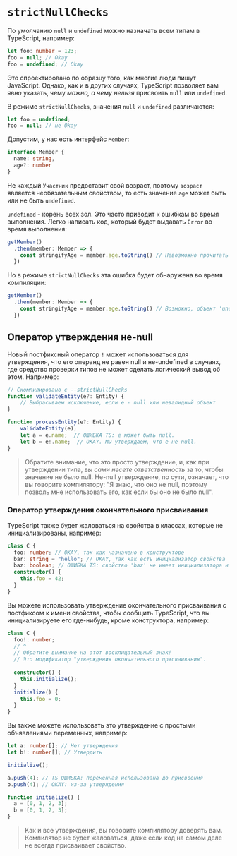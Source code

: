 # `strictNullChecks`

По умолчанию `null` и `undefined` можно назначать всем типам в TypeScript, например:

```ts
let foo: number = 123;
foo = null; // Okay
foo = undefined; // Okay
```

Это спроектировано по образцу того, как многие люди пишут JavaScript. Однако, как и в других случаях, TypeScript позволяет вам *явно* указать, чему *можно, а чему нельзя* присвоить `null` или `undefined`.

В режиме `strictNullChecks`, значения `null` и `undefined` различаются:

```ts
let foo = undefined;
foo = null; // не Okay
```

Допустим, у нас есть интерфейс `Member`:

```ts
interface Member {
  name: string,
  age?: number
}
```

Не каждый `Участник` предоставит свой возраст, поэтому `возраст` является необязательным свойством, то есть значение `age` может быть или не быть `undefined`.

`undefined` - корень всех зол. Это часто приводит к ошибкам во время выполнения. Легко написать код, который будет выдавать `Error` во время выполнения:

```ts
getMember()
  .then(member: Member => {
    const stringifyAge = member.age.toString() // Невозможно прочитать свойство toString из undefined
  })
```

Но в режиме `strictNullChecks` эта ошибка будет обнаружена во время компиляции:

```ts
getMember()
  .then(member: Member => {
    const stringifyAge = member.age.toString() // Возможно, объект 'undefined'
  })
```

## Оператор утверждения не-null

Новый постфиксный оператор `!` может использоваться для утверждения, что его операнд не равен null и не-undefined в случаях, где средство проверки типов не может сделать логический вывод об этом. Например:

```ts
// Скомпилировано с --strictNullChecks
function validateEntity(e?: Entity) {
    // Выбрасываем исключение, если e - null или невалидный объект
}

function processEntity(e?: Entity) {
    validateEntity(e);
    let a = e.name;  // ОШИБКА TS: e может быть null.
    let b = e!.name;  // OKAY. Мы утверждаем, что e не null.
}
```

> Обратите внимание, что это просто утверждение, и, как при утверждении типа, *вы сами несете ответственность* за то, чтобы значение не было null. Не-null утверждение, по сути, означает, что вы говорите компилятору: "Я знаю, что оно не null, поэтому позволь мне использовать его, как если бы оно не было null".

### Оператор утверждения окончательного присваивания

TypeScript также будет жаловаться на свойства в классах, которые не инициализированы, например:

```ts
class C {
  foo: number; // OKAY, так как назначено в конструкторе
  bar: string = "hello"; // OKAY, так как есть инициализатор свойства
  baz: boolean; // ОШИБКА TS: свойство 'baz' не имеет инициализатора и не назначается напрямую в конструкторе.
  constructor() {
    this.foo = 42;
  }
}
```

Вы можете использовать утверждение окончательного присваивания с постфиксом к имени свойства, чтобы сообщить TypeScript, что вы инициализируете его где-нибудь, кроме конструктора, например:

```ts
class C {
  foo!: number;
  // ^
  // Обратите внимание на этот восклицательный знак!
  // Это модификатор "утверждения окончательного присваивания".
  
  constructor() {
    this.initialize();
  }
  initialize() {
    this.foo = 0;
  }
}
```

Вы также можете использовать это утверждение с простыми объявлениями переменных, например:

```ts
let a: number[]; // Нет утверждения
let b!: number[]; // Утвердить

initialize();

a.push(4); // TS ОШИБКА: переменная использована до присвоения
b.push(4); // OKAY: из-за утверждения

function initialize() {
  a = [0, 1, 2, 3];
  b = [0, 1, 2, 3];
}
```

> Как и все утверждения, вы говорите компилятору доверять вам. Компилятор не будет жаловаться, даже если код на самом деле не всегда присваивает свойство.
